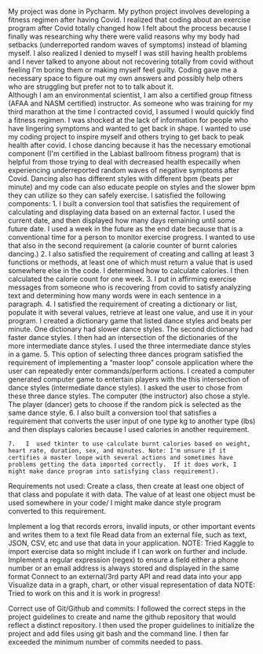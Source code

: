   My project was done in Pycharm.  My python project involves developing a fitness regimen after having Covid.  I realized that coding about an exercise program after Covid totally changed how I felt about the process because I finally was researching why there were valid reasons why my body had setbacks (underreported random waves of symptoms) instead of blaming myself.  I also realized I denied to myself I was still having health problems and  I never talked to anyone about not recovering totally from covid without feeling I'm boring them or making myself feel guilty. Coding gave me a necessary space to figure out my own answers and possibly help others who are struggling but prefer not to to talk about it.       
  Although I am an environmental scientist, I am also a certified group fitness (AFAA and NASM certified) instructor. As someone who was training for my third marathon at the time I contracted covid, I assumed I would quickly find a fitness regimen.  I was shocked at the lack of information for people who have lingering symptoms and wanted to get back in shape. I wanted to use my coding project to inspire myself and others trying to get back to peak health after covid. I chose dancing because it has the necessary emotional component (I'm certified in the Lablast ballroom fitness program) that is helpful from those trying to deal with decreased health especailly when experiencing underreported random waves of negative symptoms after Covid. Dancing also has different styles with different bpm (beats per minute) and my code can also educate people on styles and the slower bpm they can utilize so they can safely exercise.
I satisfied the following components:
	1.	I built a conversion tool that satisfies the requirement of calculating and displaying data based on an external factor. I used the current date, and then displayed how many days remaining until some future date. I used a week in the future as the end date because that is a conventional time for a person to monitor exercise progress. I wanted to use that also in the second requirement (a calorie counter of burnt calories dancing.)
	2.	I also satisfied the requirement of creating and calling at least 3 functions or methods, at least one of which must return a value that is used somewhere else in the code. I determined how to calculate calories. I then calculated the calorie count for one week.
	3.	I put in affirming exercise messages from someone who is recovering from covid to satisfy analyzing text and determining how many words were in each sentence in a paragraph.
	4.	I satisfied the requirement of creating a dictionary or list, populate it with several values, retrieve at least one value, and use it in your program. I created a dictionary game that listed dance styles and beats per minute. One dictionary had slower dance styles. The second dictionary had faster dance styles. I then had an intersection of the dictionaries of the more intermediate dance styles. I used the three intermediate dance styles in a game.
	5.	This option of selecting three dances program satisfied the requirement of implementing a “master loop” console application where the user can repeatedly enter commands/perform actions. I created a computer generated computer game to entertain players with the this intersection of dance styles (intermediate dance styles). I asked the user to chose from these three dance styles. The computer (the instructor) also chose a style. The player (dancer) gets to choose if the random pick is selected as the same dance style.
	6.	I also built a conversion tool that satisfies  a requirement that converts the user input of one type kg  to another type (lbs) and then displays calories because I used calories in another requirement. 
	
	7.   I  used tkinter to use calculate burnt calories based on weight, heart rate, duration, sex, and minutes. Note: I'm unsure if it certifies a master loope with several actions and sometimes have problems getting the data imported correctly.  If it does work, I might make dance program into satisfying class requirement).


Requirements not used: 
Create a class, then create at least one object of that class and populate it with data. The value of at least one object must be used somewhere in your code/  I might make dance style program converted to this requirement.  

Implement a log that records errors, invalid inputs, or other important events and writes them to a text file
Read data from an external file, such as text, JSON, CSV, etc and use that data in your application.   NOTE:  Tried Kaggle to import exercise data so might include if I can work on further and include.  
Implement a regular expression (regex) to ensure a field either a phone number or an email address is always stored and displayed in the same format Connect to an external/3rd party API and read data into your app
Visualize data in a graph, chart, or other visual representation of data   NOTE:   Tried to work on this and it is work in progress!

Correct use of Git/Github and commits: I followed the correct steps in the project guidelines to create and name the github repository that would reflect a distinct repository. I then used the proper guidelines to initialize the project and add files using git bash and the command line. I then far exceeded the minimum number of commits needed to pass.

